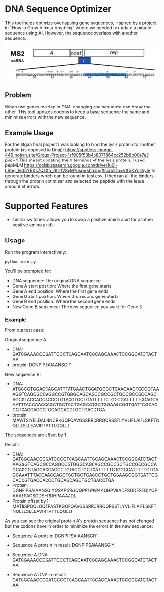 # DNA Sequence Optimizer

This tool helps optimize overlapping gene sequences, inspired by a project in "How to Grow Almost Anything" where we needed to update a protein sequence using AI. However, the sequence overlaps with another sequence.

![Overlapping genes visualization](overlap.png)

## Problem
When two genes overlap in DNA, changing one sequence can break the other. This tool updates codons to keep a base sequence the same and minimize errors with the new sequence. 

## Example Usage

For the htgaa final project I was looking to bind the lysis protein to another protein (as opposed to Dnaj): https://spotless-bongo-449.notion.site/Group-Project-1af905f53b4b8071864cc252b8b00a7e?pvs=4
This meant updating the N terminus of the lysis protein. I used pepMLM https://colab.research.google.com/drive/1u0i-LBog_lvQ5YRKs7QLKh_RtI-tV8qM?usp=sharing#scrollTo=VtfbXYndhyle to generate binders which can be found in test.csv. I then ran all the binders through the protein optimizer and selected the peptide with the lease amount of errors.

# Supported Features
- similar switches (allows you to swap a positive amino acid for another positive amino acid)

## Usage

Run the program interactively:
```bash
python main.py
```

You'll be prompted for:
- DNA sequence: The original DNA sequence
- Gene A start position: Where the first gene starts
- Gene A end position: Where the first gene ends
- Gene B start position: Where the second gene starts  
- Gene B end position: Where the second gene ends
- New Gene B sequence: The new sequence you want for Gene B

### Example

From our test case:

Original sequence A:
- DNA: GATGGAAACCCGATTCCCTCAGCAATCGCAGCAAACTCCGGCATCTACTAA
- protein: DGNPIPSAIAANSGIY

New sequence B:
- DNA: ATGGCGTGGACCAGCATTTATGAACTGGATGCGCTGAACAACTGCCGTAAAGGTCAGCGCCAGGCCGTGGGCAGCAGCCGCCGCTGCCGCCGCCAGCAGCGTAGCAGCACCCTGTACGTGCTGATTTTTCTGGCGATTTTTCGAGCAAATTTACCAACCAGCTGCTGCTGAGCCTGCTGGAAGCGGTGATTCGCACCGTGACCACCCTGCAGCAGCTGCTGACCTGA
- protein: MAWTSIYELDALNNCRKGQRQAVGSSRRCRRQQRSSTLYVLIFLAIFLSKFTNQLLLSLLEAVIRTVTTLQQLLT

The sequences are offset by 1

Result:
- DNA: GATGGCAACCCGATCCCCTCAGCAATTGCAGCAAACTCCGGCATCTACTAAGGGTCAGCGCCAGGCCGTGGGCAGCAGCCGCCGCTGCCGCCGCCAGCAGCGTAGCAGCACCCTGTACGTGCTGATTTTTCTGGCGATTTTTCTGAGCAAATTTACCAACCAGCTGCTGCTGAGCCTGCTGGAAGCGGTGATTCGCACCGTGACCACCCTGCAGCAGCTGCTGACCTGA
- Protein: DGNPIPSAIAANSGIY*GSAPGRGQQPPLPPPAA*QHPVRADFSGDFSEQIYQPAAAEPAGSGDSHRDHPAAAADL
- Protein offset by 1: MATRSPQQLQQTPASTKGQRQAVGSSRRCRRQQRSSTLYVLIFLAIFLSKFTNQLLLSLLEAVIRTVTTLQQLLT

As you can see the original protein A's protein sequence has not changed but the codons have in order to minimize the errors in the new sequence:
- Sequence A protein:           DGNPIPSAIAANSGIY
- Sequence A protein in result: DGNPIPSAIAANSGIY

- Sequence A DNA:           GATGGAAACCCGATTCCCTCAGCAATCGCAGCAAACTCCGGCATCTACTAA
- Sequence A DNA in result: GATGGCAACCCGATCCCCTCAGCAATTGCAGCAAACTCCGGCATCTACTAA